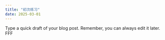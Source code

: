 ```yaml
---
title: "初次练习"
date: 2025-03-01
---
```

Type a quick draft of your blog post. Remember, you can always edit it later.
FFF
